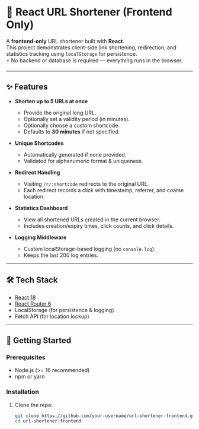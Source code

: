 # 🔗 React URL Shortener (Frontend Only)

A **frontend-only** URL shortener built with **React**.  
This project demonstrates client-side link shortening, redirection, and statistics tracking using `localStorage` for persistence.  
⚡ No backend or database is required — everything runs in the browser.

---

## ✨ Features

- **Shorten up to 5 URLs at once**  
  - Provide the original long URL.  
  - Optionally set a validity period (in minutes).  
  - Optionally choose a custom shortcode.  
  - Defaults to **30 minutes** if not specified.  

- **Unique Shortcodes**  
  - Automatically generated if none provided.  
  - Validated for alphanumeric format & uniqueness.  

- **Redirect Handling**  
  - Visiting `/r/:shortcode` redirects to the original URL.  
  - Each redirect records a click with timestamp, referrer, and coarse location.  

- **Statistics Dashboard**  
  - View all shortened URLs created in the current browser.  
  - Includes creation/expiry times, click counts, and click details.  

- **Logging Middleware**  
  - Custom localStorage-based logging (no `console.log`).  
  - Keeps the last 200 log entries.  

---

## 🛠️ Tech Stack

- [React 18](https://reactjs.org/)  
- [React Router 6](https://reactrouter.com/)  
- LocalStorage (for persistence & logging)  
- Fetch API (for location lookup)  

---

## 🚀 Getting Started

### Prerequisites
- Node.js (>= 16 recommended)  
- npm or yarn  

### Installation

1. Clone the repo:
   ```bash
   git clone https://github.com/your-username/url-shortener-frontend.git
   cd url-shortener-frontend
